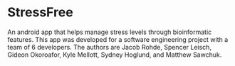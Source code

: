 # StressFree

An android app that helps manage stress levels through bioinformatic features. This app was developed for a software engineering project with a team of 6 developers. The authors are Jacob Rohde, Spencer Leisch, Gideon Okoroafor, Kyle Mellott, Sydney Hoglund, and Matthew Sawchuk.
